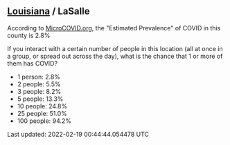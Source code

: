 
## [Louisiana](/united-states/louisiana) / LaSalle

According to [MicroCOVID.org](http://microcovid.org),
the "Estimated Prevalence" of COVID in this county is 2.8%

If you interact with a certain number of people in this location
(all at once in a group, or spread out across the day), what is the chance that
1 or more of them has COVID?

- 1 person: 2.8%
- 2 people: 5.5%
- 3 people: 8.2%
- 5 people: 13.3%
- 10 people: 24.8%
- 25 people: 51.0%
- 100 people: 94.2%

Last updated: 2022-02-19 00:44:44.054478 UTC
